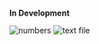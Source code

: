**In Development**

![numbers](https://user-images.githubusercontent.com/43504838/50390715-8b910c00-06ef-11e9-8fc5-af5e233b5f3d.png)
![text file](https://user-images.githubusercontent.com/43504838/50390747-ec204900-06ef-11e9-89ac-1194302b5111.PNG)



